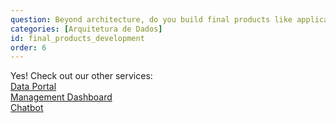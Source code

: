 ```yaml
---
question: Beyond architecture, do you build final products like applications, websites or chatbots?
categories: [Arquitetura de Dados]
id: final_products_development
order: 6
---
```


Yes! Check out our other services:\
[Data Portal](#data-portal)\
[Management Dashboard](#management-dashboard)\
[Chatbot](#chatbot)